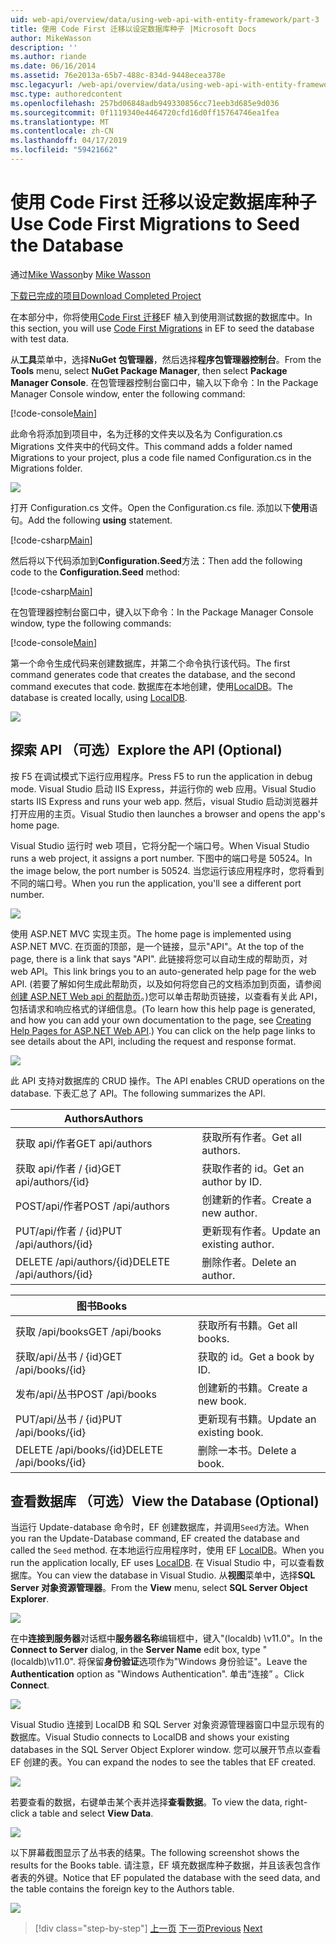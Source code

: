 ```yaml
---
uid: web-api/overview/data/using-web-api-with-entity-framework/part-3
title: 使用 Code First 迁移以设定数据库种子 |Microsoft Docs
author: MikeWasson
description: ''
ms.author: riande
ms.date: 06/16/2014
ms.assetid: 76e2013a-65b7-488c-834d-9448ecea378e
msc.legacyurl: /web-api/overview/data/using-web-api-with-entity-framework/part-3
msc.type: authoredcontent
ms.openlocfilehash: 257bd06848adb949330856cc71eeb3d685e9d036
ms.sourcegitcommit: 0f1119340e4464720cfd16d0ff15764746ea1fea
ms.translationtype: MT
ms.contentlocale: zh-CN
ms.lasthandoff: 04/17/2019
ms.locfileid: "59421662"
---
```

# <a name="use-code-first-migrations-to-seed-the-database"></a><span data-ttu-id="1852e-102">使用 Code First 迁移以设定数据库种子</span><span class="sxs-lookup"><span data-stu-id="1852e-102">Use Code First Migrations to Seed the Database</span></span>

<span data-ttu-id="1852e-103">通过[Mike Wasson](https://github.com/MikeWasson)</span><span class="sxs-lookup"><span data-stu-id="1852e-103">by [Mike Wasson](https://github.com/MikeWasson)</span></span>

[<span data-ttu-id="1852e-104">下载已完成的项目</span><span class="sxs-lookup"><span data-stu-id="1852e-104">Download Completed Project</span></span>](https://github.com/MikeWasson/BookService)

<span data-ttu-id="1852e-105">在本部分中，你将使用[Code First 迁移](https://msdn.microsoft.com/data/jj591621)EF 植入到使用测试数据的数据库中。</span><span class="sxs-lookup"><span data-stu-id="1852e-105">In this section, you will use [Code First Migrations](https://msdn.microsoft.com/data/jj591621) in EF to seed the database with test data.</span></span>

<span data-ttu-id="1852e-106">从**工具**菜单中，选择**NuGet 包管理器**，然后选择**程序包管理器控制台**。</span><span class="sxs-lookup"><span data-stu-id="1852e-106">From the **Tools** menu, select **NuGet Package Manager**, then select **Package Manager Console**.</span></span> <span data-ttu-id="1852e-107">在包管理器控制台窗口中，输入以下命令：</span><span class="sxs-lookup"><span data-stu-id="1852e-107">In the Package Manager Console window, enter the following command:</span></span>

[!code-console[Main](part-3/samples/sample1.cmd)]

<span data-ttu-id="1852e-108">此命令将添加到项目中，名为迁移的文件夹以及名为 Configuration.cs Migrations 文件夹中的代码文件。</span><span class="sxs-lookup"><span data-stu-id="1852e-108">This command adds a folder named Migrations to your project, plus a code file named Configuration.cs in the Migrations folder.</span></span>

![](part-3/_static/image1.png)

<span data-ttu-id="1852e-109">打开 Configuration.cs 文件。</span><span class="sxs-lookup"><span data-stu-id="1852e-109">Open the Configuration.cs file.</span></span> <span data-ttu-id="1852e-110">添加以下**使用**语句。</span><span class="sxs-lookup"><span data-stu-id="1852e-110">Add the following **using** statement.</span></span>

[!code-csharp[Main](part-3/samples/sample2.cs)]

<span data-ttu-id="1852e-111">然后将以下代码添加到**Configuration.Seed**方法：</span><span class="sxs-lookup"><span data-stu-id="1852e-111">Then add the following code to the **Configuration.Seed** method:</span></span>

[!code-csharp[Main](part-3/samples/sample3.cs)]

<span data-ttu-id="1852e-112">在包管理器控制台窗口中，键入以下命令：</span><span class="sxs-lookup"><span data-stu-id="1852e-112">In the Package Manager Console window, type the following commands:</span></span>

[!code-console[Main](part-3/samples/sample4.cmd)]

<span data-ttu-id="1852e-113">第一个命令生成代码来创建数据库，并第二个命令执行该代码。</span><span class="sxs-lookup"><span data-stu-id="1852e-113">The first command generates code that creates the database, and the second command executes that code.</span></span> <span data-ttu-id="1852e-114">数据库在本地创建，使用[LocalDB](https://msdn.microsoft.com/library/hh510202.aspx)。</span><span class="sxs-lookup"><span data-stu-id="1852e-114">The database is created locally, using [LocalDB](https://msdn.microsoft.com/library/hh510202.aspx).</span></span>

![](part-3/_static/image2.png)

## <a name="explore-the-api-optional"></a><span data-ttu-id="1852e-115">探索 API （可选）</span><span class="sxs-lookup"><span data-stu-id="1852e-115">Explore the API (Optional)</span></span>

<span data-ttu-id="1852e-116">按 F5 在调试模式下运行应用程序。</span><span class="sxs-lookup"><span data-stu-id="1852e-116">Press F5 to run the application in debug mode.</span></span> <span data-ttu-id="1852e-117">Visual Studio 启动 IIS Express，并运行你的 web 应用。</span><span class="sxs-lookup"><span data-stu-id="1852e-117">Visual Studio starts IIS Express and runs your web app.</span></span> <span data-ttu-id="1852e-118">然后，visual Studio 启动浏览器并打开应用的主页。</span><span class="sxs-lookup"><span data-stu-id="1852e-118">Visual Studio then launches a browser and opens the app's home page.</span></span>

<span data-ttu-id="1852e-119">Visual Studio 运行时 web 项目，它将分配一个端口号。</span><span class="sxs-lookup"><span data-stu-id="1852e-119">When Visual Studio runs a web project, it assigns a port number.</span></span> <span data-ttu-id="1852e-120">下图中的端口号是 50524。</span><span class="sxs-lookup"><span data-stu-id="1852e-120">In the image below, the port number is 50524.</span></span> <span data-ttu-id="1852e-121">当您运行该应用程序时，您将看到不同的端口号。</span><span class="sxs-lookup"><span data-stu-id="1852e-121">When you run the application, you'll see a different port number.</span></span>

![](part-3/_static/image3.png)

<span data-ttu-id="1852e-122">使用 ASP.NET MVC 实现主页。</span><span class="sxs-lookup"><span data-stu-id="1852e-122">The home page is implemented using ASP.NET MVC.</span></span> <span data-ttu-id="1852e-123">在页面的顶部，是一个链接，显示"API"。</span><span class="sxs-lookup"><span data-stu-id="1852e-123">At the top of the page, there is a link that says "API".</span></span> <span data-ttu-id="1852e-124">此链接将您可以自动生成的帮助页，对 web API。</span><span class="sxs-lookup"><span data-stu-id="1852e-124">This link brings you to an auto-generated help page for the web API.</span></span> <span data-ttu-id="1852e-125">(若要了解如何生成此帮助页，以及如何将您自己的文档添加到页面，请参阅[创建 ASP.NET Web api 的帮助页](../../getting-started-with-aspnet-web-api/creating-api-help-pages.md)。)您可以单击帮助页链接，以查看有关此 API，包括请求和响应格式的详细信息。</span><span class="sxs-lookup"><span data-stu-id="1852e-125">(To learn how this help page is generated, and how you can add your own documentation to the page, see [Creating Help Pages for ASP.NET Web API](../../getting-started-with-aspnet-web-api/creating-api-help-pages.md).) You can click on the help page links to see details about the API, including the request and response format.</span></span>

![](part-3/_static/image4.png)

<span data-ttu-id="1852e-126">此 API 支持对数据库的 CRUD 操作。</span><span class="sxs-lookup"><span data-stu-id="1852e-126">The API enables CRUD operations on the database.</span></span> <span data-ttu-id="1852e-127">下表汇总了 API。</span><span class="sxs-lookup"><span data-stu-id="1852e-127">The following summarizes the API.</span></span>

| <span data-ttu-id="1852e-128">Authors</span><span class="sxs-lookup"><span data-stu-id="1852e-128">Authors</span></span> |  |
| --- | -- |
| <span data-ttu-id="1852e-129">获取 api/作者</span><span class="sxs-lookup"><span data-stu-id="1852e-129">GET api/authors</span></span> | <span data-ttu-id="1852e-130">获取所有作者。</span><span class="sxs-lookup"><span data-stu-id="1852e-130">Get all authors.</span></span> |
| <span data-ttu-id="1852e-131">获取 api/作者 / {id}</span><span class="sxs-lookup"><span data-stu-id="1852e-131">GET api/authors/{id}</span></span> | <span data-ttu-id="1852e-132">获取作者的 id。</span><span class="sxs-lookup"><span data-stu-id="1852e-132">Get an author by ID.</span></span> |
| <span data-ttu-id="1852e-133">POST/api/作者</span><span class="sxs-lookup"><span data-stu-id="1852e-133">POST /api/authors</span></span> | <span data-ttu-id="1852e-134">创建新的作者。</span><span class="sxs-lookup"><span data-stu-id="1852e-134">Create a new author.</span></span> |
| <span data-ttu-id="1852e-135">PUT/api/作者 / {id}</span><span class="sxs-lookup"><span data-stu-id="1852e-135">PUT /api/authors/{id}</span></span> | <span data-ttu-id="1852e-136">更新现有作者。</span><span class="sxs-lookup"><span data-stu-id="1852e-136">Update an existing author.</span></span> |
| <span data-ttu-id="1852e-137">DELETE /api/authors/{id}</span><span class="sxs-lookup"><span data-stu-id="1852e-137">DELETE /api/authors/{id}</span></span> | <span data-ttu-id="1852e-138">删除作者。</span><span class="sxs-lookup"><span data-stu-id="1852e-138">Delete an author.</span></span> |

| <span data-ttu-id="1852e-139">图书</span><span class="sxs-lookup"><span data-stu-id="1852e-139">Books</span></span> |  |
| --- | -- |
| <span data-ttu-id="1852e-140">获取 /api/books</span><span class="sxs-lookup"><span data-stu-id="1852e-140">GET /api/books</span></span> | <span data-ttu-id="1852e-141">获取所有书籍。</span><span class="sxs-lookup"><span data-stu-id="1852e-141">Get all books.</span></span> |
| <span data-ttu-id="1852e-142">获取/api/丛书 / {id}</span><span class="sxs-lookup"><span data-stu-id="1852e-142">GET /api/books/{id}</span></span> | <span data-ttu-id="1852e-143">获取的 id。</span><span class="sxs-lookup"><span data-stu-id="1852e-143">Get a book by ID.</span></span> |
| <span data-ttu-id="1852e-144">发布/api/丛书</span><span class="sxs-lookup"><span data-stu-id="1852e-144">POST /api/books</span></span> | <span data-ttu-id="1852e-145">创建新的书籍。</span><span class="sxs-lookup"><span data-stu-id="1852e-145">Create a new book.</span></span> |
| <span data-ttu-id="1852e-146">PUT/api/丛书 / {id}</span><span class="sxs-lookup"><span data-stu-id="1852e-146">PUT /api/books/{id}</span></span> | <span data-ttu-id="1852e-147">更新现有书籍。</span><span class="sxs-lookup"><span data-stu-id="1852e-147">Update an existing book.</span></span> |
| <span data-ttu-id="1852e-148">DELETE /api/books/{id}</span><span class="sxs-lookup"><span data-stu-id="1852e-148">DELETE /api/books/{id}</span></span> | <span data-ttu-id="1852e-149">删除一本书。</span><span class="sxs-lookup"><span data-stu-id="1852e-149">Delete a book.</span></span> |

## <a name="view-the-database-optional"></a><span data-ttu-id="1852e-150">查看数据库 （可选）</span><span class="sxs-lookup"><span data-stu-id="1852e-150">View the Database (Optional)</span></span>

<span data-ttu-id="1852e-151">当运行 Update-database 命令时，EF 创建数据库，并调用`Seed`方法。</span><span class="sxs-lookup"><span data-stu-id="1852e-151">When you ran the Update-Database command, EF created the database and called the `Seed` method.</span></span> <span data-ttu-id="1852e-152">在本地运行应用程序时，使用 EF [LocalDB](https://blogs.msdn.com/b/sqlexpress/archive/2011/07/12/introducing-localdb-a-better-sql-express.aspx)。</span><span class="sxs-lookup"><span data-stu-id="1852e-152">When you run the application locally, EF uses [LocalDB](https://blogs.msdn.com/b/sqlexpress/archive/2011/07/12/introducing-localdb-a-better-sql-express.aspx).</span></span> <span data-ttu-id="1852e-153">在 Visual Studio 中，可以查看数据库。</span><span class="sxs-lookup"><span data-stu-id="1852e-153">You can view the database in Visual Studio.</span></span> <span data-ttu-id="1852e-154">从**视图**菜单中，选择**SQL Server 对象资源管理器**。</span><span class="sxs-lookup"><span data-stu-id="1852e-154">From the **View** menu, select **SQL Server Object Explorer**.</span></span>

![](part-3/_static/image5.png)

<span data-ttu-id="1852e-155">在中**连接到服务器**对话框中**服务器名称**编辑框中，键入"(localdb) \v11.0"。</span><span class="sxs-lookup"><span data-stu-id="1852e-155">In the **Connect to Server** dialog, in the **Server Name** edit box, type "(localdb)\v11.0".</span></span> <span data-ttu-id="1852e-156">将保留**身份验证**选项作为"Windows 身份验证"。</span><span class="sxs-lookup"><span data-stu-id="1852e-156">Leave the **Authentication** option as "Windows Authentication".</span></span> <span data-ttu-id="1852e-157">单击“连接” 。</span><span class="sxs-lookup"><span data-stu-id="1852e-157">Click **Connect**.</span></span>

![](part-3/_static/image6.png)

<span data-ttu-id="1852e-158">Visual Studio 连接到 LocalDB 和 SQL Server 对象资源管理器窗口中显示现有的数据库。</span><span class="sxs-lookup"><span data-stu-id="1852e-158">Visual Studio connects to LocalDB and shows your existing databases in the SQL Server Object Explorer window.</span></span> <span data-ttu-id="1852e-159">您可以展开节点以查看 EF 创建的表。</span><span class="sxs-lookup"><span data-stu-id="1852e-159">You can expand the nodes to see the tables that EF created.</span></span>

![](part-3/_static/image7.png)

<span data-ttu-id="1852e-160">若要查看的数据，右键单击某个表并选择**查看数据**。</span><span class="sxs-lookup"><span data-stu-id="1852e-160">To view the data, right-click a table and select **View Data**.</span></span>

![](part-3/_static/image8.png)

<span data-ttu-id="1852e-161">以下屏幕截图显示了丛书表的结果。</span><span class="sxs-lookup"><span data-stu-id="1852e-161">The following screenshot shows the results for the Books table.</span></span> <span data-ttu-id="1852e-162">请注意，EF 填充数据库种子数据，并且该表包含作者表的外键。</span><span class="sxs-lookup"><span data-stu-id="1852e-162">Notice that EF populated the database with the seed data, and the table contains the foreign key to the Authors table.</span></span>

![](part-3/_static/image9.png)

> [!div class="step-by-step"]
> <span data-ttu-id="1852e-163">[上一页](part-2.md)
> [下一页](part-4.md)</span><span class="sxs-lookup"><span data-stu-id="1852e-163">[Previous](part-2.md)
[Next](part-4.md)</span></span>
